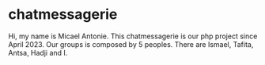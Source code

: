 # chatmessagerie
Hi, my name is Micael Antonie.
This chatmessagerie is our php project since April 2023.
Our groups is composed by 5 peoples.
There are Ismael, Tafita, Antsa, Hadji and I.
